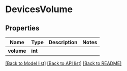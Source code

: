 # DevicesVolume

## Properties
Name | Type | Description | Notes
------------ | ------------- | ------------- | -------------
**volume** | **int** |  | 

[[Back to Model list]](../README.md#documentation-for-models) [[Back to API list]](../README.md#documentation-for-api-endpoints) [[Back to README]](../README.md)


